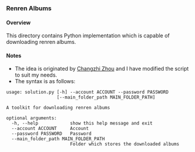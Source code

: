 ### Renren Albums

#### Overview
This directory contains Python implementation which is capable of downloading renren albums.

#### Notes
* The idea is originated by [Changzhi Zhou](https://github.com/kobras8/renren_album) and I have modified the script to suit my needs.
* The syntax is as follows:
```plaintext
usage: solution.py [-h] --account ACCOUNT --password PASSWORD
                   [--main_folder_path MAIN_FOLDER_PATH]

A toolkit for downloading renren albums

optional arguments:
  -h, --help            show this help message and exit
  --account ACCOUNT     Account
  --password PASSWORD   Password
  --main_folder_path MAIN_FOLDER_PATH
                        Folder which stores the downloaded albums
```

